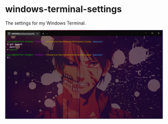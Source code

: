 # windows-terminal-settings
The settings for my Windows Terminal.

![Printscreen](https://raw.githubusercontent.com/ExpDev07/windows-terminal-settings/main/printscreen.PNG "Printscreen")
